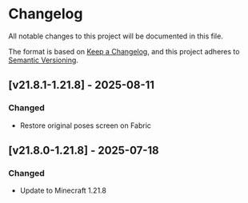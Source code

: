 # Changelog

All notable changes to this project will be documented in this file.

The format is based on [Keep a Changelog](https://keepachangelog.com/en/1.0.0/),
and this project adheres to [Semantic Versioning](https://semver.org/spec/v2.0.0.html).

## [v21.8.1-1.21.8] - 2025-08-11

### Changed

- Restore original poses screen on Fabric

## [v21.8.0-1.21.8] - 2025-07-18

### Changed

- Update to Minecraft 1.21.8
